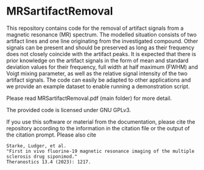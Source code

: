 # MRSartifactRemoval

This repository contains code for the removal of artifact signals from a magnetic resonance (MR) spectrum. The modelled situation consists of two artifact lines and one line originating from the investigated compound. Other signals can be present and should be preserved as long as their frequency does not closely coincide with the artifact peaks. It is expected that there is prior knowledge on the artifact signals in the form of mean and standard deviation values for their frequency, full width at half maximum (FWHM) and Voigt mixing parameter, as well as the relative signal intensity of the two artifact signals. The code can easily be adapted to other applications and we provide an example dataset to enable running a demonstration script.

Please read MRSartifactRemoval.pdf (main folder) for more detail.

The provided code is licensed under GNU GPLv3.

If you use this software or material from the documentation, please cite the repository according to the information in the citation file or the output of the citation prompt. Please also cite  

    Starke, Ludger, et al. 
    "First in vivo fluorine-19 magnetic resonance imaging of the multiple sclerosis drug siponimod." 
    Theranostics 13.4 (2023): 1217. 
